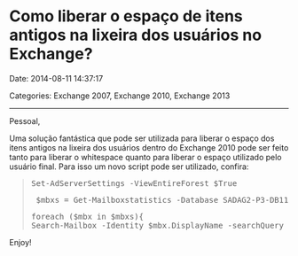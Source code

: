 # Como liberar o espaço de itens antigos na lixeira dos usuários no Exchange?

Date: 2014-08-11 14:37:17

Categories: Exchange 2007, Exchange 2010, Exchange 2013

---

<p>Pessoal,</p>
<p>Uma solução fantástica que pode ser utilizada para liberar o espaço dos itens antigos na lixeira dos usuários dentro do Exchange 2010 pode ser feito tanto para liberar o whitespace quanto para liberar o espaço utilizado pelo usuário final. Para isso um novo script pode ser utilizado, confira:</p>
<blockquote>
<pre>Set-AdServerSettings -ViewEntireForest $True</pre>
<pre> $mbxs = Get-Mailboxstatistics -Database SADAG2-P3-DB11 | select displayname, @{expression = {$_.TotalDeletedItemSize.Value.ToMB()}; label="TotalDeletedItemSize"} | where {$_.TotalDeletedItemSize -gt 10}</pre>
<pre>foreach ($mbx in $mbxs){
Search-Mailbox -Identity $mbx.DisplayName -searchQuery "Received:&lt; $('2014-07-14') or Sent:&lt; $('2014-07-14')" -SearchDumpsterOnly -DeleteContent -Force:$TRUE}
</pre>
</blockquote>
<p>Enjoy!</p>
